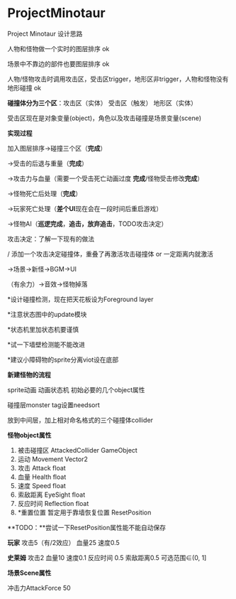 # ProjectMinotaur
Project Minotaur 设计思路

人物和怪物做一个实时的图层排序 ok

场景中不靠边的部件也要图层排序 ok

人物/怪物攻击时调用攻击区，受击区trigger，地形区非trigger，人物和怪物没有地形碰撞 ok

**碰撞体分为三个区**：攻击区（实体） 受击区（触发） 地形区（实体）

受击区现在是对象变量(object)，角色以及攻击碰撞是场景变量(scene)



**实现过程**

加入图层排序→碰撞三个区（**完成**）

→受击的后退与重量（**完成**）

→攻击力与血量（需要一个受击死亡动画过度 **完成**/怪物受击修改**完成**）

→怪物死亡后处理（**完成**）

→玩家死亡处理（**差个UI**现在会在一段时间后重启游戏）

→怪物AI（**巡逻完成**，**追击，放弃追击**，TODO攻击决定）

攻击决定：了解一下现有的做法 

/ 添加一个攻击决定碰撞体，重叠了再激活攻击碰撞体 or 一定距离内就激活

→场景→新怪→BGM→UI

（有余力）→音效→怪物掉落



\*设计碰撞检测，现在把天花板设为Foreground layer

\*注意状态图中的update模块

\*状态机里加状态机要谨慎

*试一下墙壁检测能不能改进

\*建议小障碍物的sprite分离viot设在底部



**新建怪物的流程**

sprite动画 动画状态机 初始必要的几个object属性

碰撞层monster tag设置needsort

放到中间层，加上相对命名格式的三个碰撞体collider

**怪物object属性** 

1. 被击碰撞区 AttackedCollider GameObject  
2. 运动 Movement Vector2
3. 攻击 Attack float
4. 血量 Health float
5. 速度 Speed float
6. 索敌距离 EyeSight float
7. 反应时间 Reflection float
8. \*重置位置 暂定用于靠墙恢复位置 ResetPosition

**TODO：**尝试一下ResetPosition属性能不能自动保存



**玩家** 攻击5（有/2效应） 血量25 速度0.5

**史莱姆** 攻击2 血量10 速度0.1 反应时间 0.5 索敌距离0.5 可选范围∈(0, 1]



**场景Scene属性**

冲击力AttackForce 50
